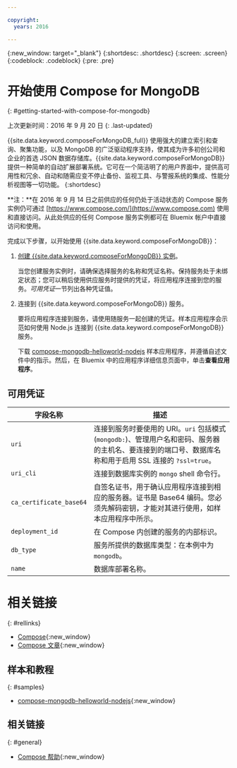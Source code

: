 ```yaml
---

copyright:
  years: 2016

---
```


{:new_window: target="_blank"}
{:shortdesc: .shortdesc}
{:screen: .screen}
{:codeblock: .codeblock}
{:pre: .pre}

# 开始使用 Compose for MongoDB
{: #getting-started-with-compose-for-mongodb}

上次更新时间：2016 年 9 月 20 日
{: .last-updated}

{{site.data.keyword.composeForMongoDB_full}} 使用强大的建立索引和查询、聚集功能，以及 MongoDB 的广泛驱动程序支持，使其成为许多初创公司和企业的首选 JSON 数据存储库。{{site.data.keyword.composeForMongoDB}} 提供一种简单的自动扩展部署系统。它可在一个简洁明了的用户界面中，提供高可用性和冗余、自动和随需应变不停止备份、监视工具、与警报系统的集成、性能分析视图等一切功能。
{:shortdesc}

**注：**在 2016 年 9 月 14 日之前供应的任何仍处于活动状态的 Compose 服务实例仍可通过 [https://www.compose.com/](https://www.compose.com) 使用和直接访问。从此处供应的任何 Compose 服务实例都可在 Bluemix 帐户中直接访问和使用。

完成以下步骤，以开始使用 {{site.data.keyword.composeForMongoDB}}：

1. [创建 {{site.data.keyword.composeForMongoDB}} 实例](https://console.ng.bluemix.net/catalog/services/compose-for-mongodb/)。

   当您创建服务实例时，请确保选择服务的名称和凭证名称。保持服务处于未绑定状态；您可以稍后使用供应服务时提供的凭证，将应用程序连接到您的服务。*可用凭证*一节列出各种凭证值。

2. 连接到 {{site.data.keyword.composeForMongoDB}} 服务。

   要将应用程序连接到服务，请使用随服务一起创建的凭证。样本应用程序会示范如何使用 Node.js 连接到 {{site.data.keyword.composeForMongoDB}} 服务。

   下载 [compose-mongodb-helloworld-nodejs](https://github.com/IBM-Bluemix/compose-mongodb-helloworld-nodejs) 样本应用程序，并遵循自述文件中的指示。然后，在 Bluemix 中的应用程序详细信息页面中，单击**查看应用程序**。


## 可用凭证

字段名称|描述
----------|-----------
`uri`|连接到服务时要使用的 URI。`uri` 包括模式 (`mongodb:`)、管理用户名和密码、服务器的主机名、要连接到的端口号、数据库名称和用于启用 SSL 连接的 `?ssl=true`。
`uri_cli`|连接到数据库实例的 `mongo` shell 命令行。
`ca_certificate_base64`|自签名证书，用于确认应用程序连接到相应的服务器。证书是 Base64 编码。您必须先解码密钥，才能对其进行使用，如样本应用程序中所示。
`deployment_id`|在 Compose 内创建的服务的内部标识。
`db_type`|服务所提供的数据库类型：在本例中为 `mongodb`。
`name`|数据库部署名称。

# 相关链接
{: #rellinks}

* [Compose](https://www.compose.com){:new_window}
* [Compose 文章](https://www.compose.com/articles/){:new_window}

## 样本和教程
{: #samples}
* [compose-mongodb-helloworld-nodejs](https://github.com/IBM-Bluemix/compose-mongodb-helloworld-nodejs){:new_window}

## 相关链接
{: #general}
* [Compose 帮助](https://help.compose.com/docs){:new_window}
